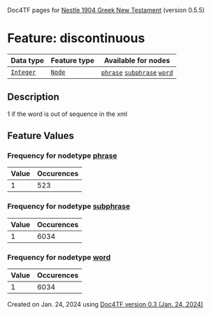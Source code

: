 Doc4TF pages for [Nestle 1904 Greek New Testament](https://github.com/saulocantanhede/tfgreek2/tree/master/tf) (version 0.5.5)
# Feature: discontinuous
Data type|Feature type|Available for nodes
---|---|---
[`Integer`](featurebydatatype.md#integer)|[`Node`](featurebytype.md#node)| [`phrase`](featurebynodetype.md#phrase)  [`subphrase`](featurebynodetype.md#subphrase)  [`word`](featurebynodetype.md#word) 
## Description
1 if the word is out of sequence in the xml
## Feature Values
### Frequency for nodetype [phrase](featurebynodetype.md#phrase)
Value|Occurences
---|---
1|523
### Frequency for nodetype [subphrase](featurebynodetype.md#subphrase)
Value|Occurences
---|---
1|6034
### Frequency for nodetype [word](featurebynodetype.md#word)
Value|Occurences
---|---
1|6034
 

Created on Jan. 24, 2024 using [Doc4TF  version 0.3 (Jan. 24, 2024)](https://github.com/tonyjurg/Doc4TF) 